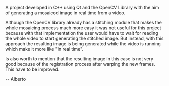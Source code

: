 A project developed in C++ using Qt and the OpenCV Library with the aim of
generating a mosaiced image in real time from a video.

Although the OpenCV library already has a stitching module that makes the whole
mosaicing process much more easy it was not useful for this project because
with that implementation the user would have to wait for reading the whole
video to start generating the stitched image. But instead, with this approach
the resulting image is being generated while the video is running which make it
more like "in real time". 

Is also worth to mention that the resulting image in this case is not very good
because of the registration process after warping the new frames. This have to
be improved.

--
Alberto 
